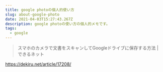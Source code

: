 ```yaml
---
title: google photoの個人的使い方
slug: about-google-photo
date: 2021-04-03T15:27:43.267Z
description: google photoの使い方の個人的メモです。
tags:
  - google
---
```

>スマホのカメラで文書をスキャンしてGoogleドライブに保存する方法 | できるネット

<https://dekiru.net/article/17208/>